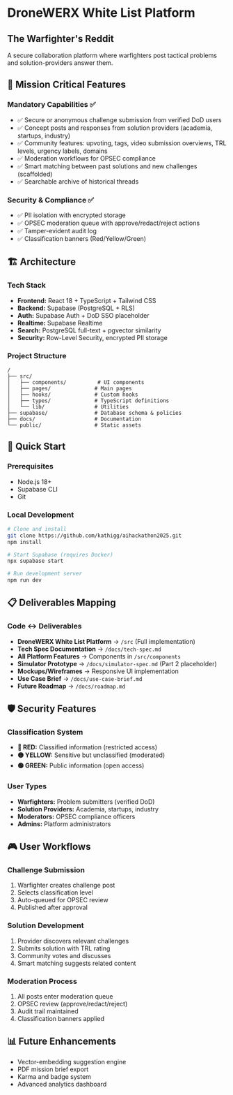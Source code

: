 
# DroneWERX White List Platform
## The Warfighter's Reddit

A secure collaboration platform where warfighters post tactical problems and solution-providers answer them.

## 🎯 Mission Critical Features

### Mandatory Capabilities ✅
- ✅ Secure or anonymous challenge submission from verified DoD users
- ✅ Concept posts and responses from solution providers (academia, startups, industry)
- ✅ Community features: upvoting, tags, video submission overviews, TRL levels, urgency labels, domains
- ✅ Moderation workflows for OPSEC compliance
- ✅ Smart matching between past solutions and new challenges (scaffolded)
- ✅ Searchable archive of historical threads

### Security & Compliance ✅
- ✅ PII isolation with encrypted storage
- ✅ OPSEC moderation queue with approve/redact/reject actions
- ✅ Tamper-evident audit log
- ✅ Classification banners (Red/Yellow/Green)

## 🏗️ Architecture

### Tech Stack
- **Frontend:** React 18 + TypeScript + Tailwind CSS
- **Backend:** Supabase (PostgreSQL + RLS)
- **Auth:** Supabase Auth + DoD SSO placeholder
- **Realtime:** Supabase Realtime
- **Search:** PostgreSQL full-text + pgvector similarity
- **Security:** Row-Level Security, encrypted PII storage

### Project Structure
```
/
├── src/
│   ├── components/          # UI components
│   ├── pages/              # Main pages
│   ├── hooks/              # Custom hooks
│   ├── types/              # TypeScript definitions
│   └── lib/                # Utilities
├── supabase/               # Database schema & policies
├── docs/                   # Documentation
└── public/                 # Static assets
```

## 🚀 Quick Start

### Prerequisites
- Node.js 18+
- Supabase CLI
- Git

### Local Development
```bash
# Clone and install
git clone https://github.com/kathigg/aihackathon2025.git
npm install

# Start Supabase (requires Docker)
npx supabase start

# Run development server
npm run dev
```

## 📋 Deliverables Mapping

### Code ↔ Deliverables
- **DroneWERX White List Platform** → `/src` (Full implementation)
- **Tech Spec Documentation** → `/docs/tech-spec.md`
- **All Platform Features** → Components in `/src/components`
- **Simulator Prototype** → `/docs/simulator-spec.md` (Part 2 placeholder)
- **Mockups/Wireframes** → Responsive UI implementation
- **Use Case Brief** → `/docs/use-case-brief.md`
- **Future Roadmap** → `/docs/roadmap.md`

## 🛡️ Security Features

### Classification System
- **🔴 RED:** Classified information (restricted access)
- **🟡 YELLOW:** Sensitive but unclassified (moderated)
- **🟢 GREEN:** Public information (open access)

### User Types
- **Warfighters:** Problem submitters (verified DoD)
- **Solution Providers:** Academia, startups, industry
- **Moderators:** OPSEC compliance officers
- **Admins:** Platform administrators

## 🎮 User Workflows

### Challenge Submission
1. Warfighter creates challenge post
2. Selects classification level
3. Auto-queued for OPSEC review
4. Published after approval

### Solution Development
1. Provider discovers relevant challenges
2. Submits solution with TRL rating
3. Community votes and discusses
4. Smart matching suggests related content

### Moderation Process
1. All posts enter moderation queue
2. OPSEC review (approve/redact/reject)
3. Audit trail maintained
4. Classification banners applied

## 📊 Future Enhancements
- Vector-embedding suggestion engine
- PDF mission brief export
- Karma and badge system
- Advanced analytics dashboard
